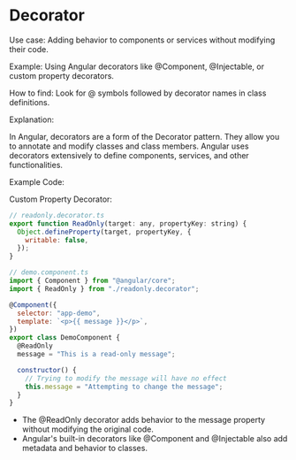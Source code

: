 # Decorator

Use case: Adding behavior to components or services without modifying their code.

Example: Using Angular decorators like @Component, @Injectable, or custom property decorators.

How to find: Look for @ symbols followed by decorator names in class definitions.

Explanation:

In Angular, decorators are a form of the Decorator pattern. They allow you to annotate and modify classes and class members. Angular uses decorators extensively to define components, services, and other functionalities.

Example Code:

Custom Property Decorator:

```js
// readonly.decorator.ts
export function ReadOnly(target: any, propertyKey: string) {
  Object.defineProperty(target, propertyKey, {
    writable: false,
  });
}

// demo.component.ts
import { Component } from "@angular/core";
import { ReadOnly } from "./readonly.decorator";

@Component({
  selector: "app-demo",
  template: `<p>{{ message }}</p>`,
})
export class DemoComponent {
  @ReadOnly
  message = "This is a read-only message";

  constructor() {
    // Trying to modify the message will have no effect
    this.message = "Attempting to change the message";
  }
}
```

- The @ReadOnly decorator adds behavior to the message property without modifying the original code.
- Angular's built-in decorators like @Component and @Injectable also add metadata and behavior to classes.
